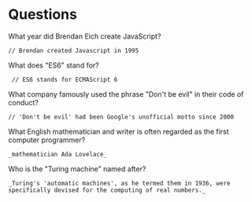 # Questions

What year did Brendan Eich create JavaScript?

```
// Brendan created Javascript in 1995
```

What does "ES6" stand for?

```
 // ES6 stands for ECMAScript 6
```

What company famously used the phrase "Don't be evil" in their code of conduct?

```
// 'Don't be evil' had been Google's unofficial motto since 2000
```

What English mathematician and writer is often regarded as the first computer programmer?

```
_mathematician Ada Lovelace_
```

Who is the "Turing machine" named after?

```
_Turing's 'automatic machines', as he termed them in 1936, were specifically devised for the computing of real numbers._
```
